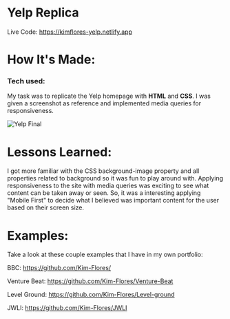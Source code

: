 # Yelp Replica

Live Code: https://kimflores-yelp.netlify.app

# How It's Made:
### Tech used: 
My task was to replicate the Yelp homepage with **HTML** and **CSS**. I was given a screenshot as reference and implemented media queries for responsiveness. 

![Yelp Final](yelpimg.png)




# Lessons Learned:
I got more familiar with the CSS background-image property and all properties related to background so it was fun to play around with. 
Applying responsiveness to the site with media queries was exciting to see what content can be taken away or seen. So, it was a interesting applying "Mobile First" to decide what I believed was important content for the user based on their screen size. 


# Examples:
Take a look at these couple examples that I have in my own portfolio:

BBC: https://github.com/Kim-Flores/

Venture Beat: https://github.com/Kim-Flores/Venture-Beat

Level Ground: https://github.com/Kim-Flores/Level-ground

JWLI: https://github.com/Kim-Flores/JWLI
